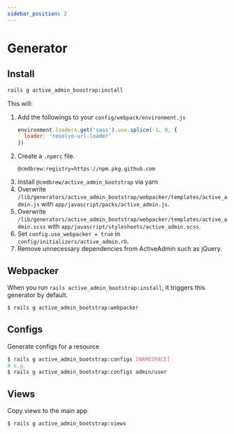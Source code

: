 ```yaml
---
sidebar_position: 2
---
```


# Generator

## Install
```bash
rails g active_admin_boostrap:install
```

This will:
1. Add the followings to your `config/webpack/environment.js`
   ```javascript
   environment.loaders.get('sass').use.splice(-1, 0, {
     loader: 'resolve-url-loader'
   })
   ```
2. Create a `.npmrc` file.
   ```
   @cmdbrew:registry=https://npm.pkg.github.com
   ```
3. Install `@cmdbrew/active_admin_bootstrap` via yarn
4. Overwrite `/lib/generators/active_admin_bootstrap/webpacker/templates/active_admin.js` with `app/javascript/packs/active_admin.js`.
5. Overwrite `/lib/generators/active_admin_bootstrap/webpacker/templates/active_admin.scss` with `app/javascript/stylesheets/active_admin.scss`.
6. Set `config.use_webpacker = true` in `config/initializers/active_admin.rb`.
7. Remove unnecessary dependencies from ActiveAdmin such as jQuery.

## Webpacker
When you run `rails active_admin_bootstrap:install`, it triggers this generator by default.
```bash
$ rails g active_admin_bootstrap:webpacker
```

## Configs
Generate configs for a resource
```bash
$ rails g active_admin_bootstrap:configs [NAMESPACE]
# e.g.
$ rails g active_admin_bootstrap:configs admin/user
```

## Views
Copy views to the main app
```bash
$ rails g active_admin_bootstrap:views
```